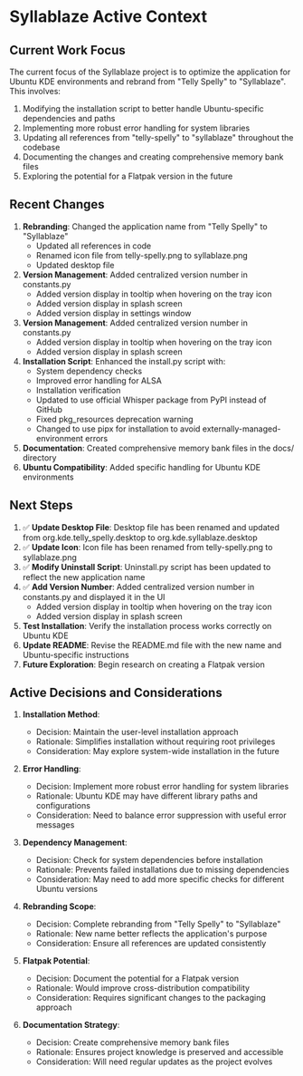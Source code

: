 # Syllablaze Active Context

## Current Work Focus

The current focus of the Syllablaze project is to optimize the application for Ubuntu KDE environments and rebrand from "Telly Spelly" to "Syllablaze". This involves:

1. Modifying the installation script to better handle Ubuntu-specific dependencies and paths
2. Implementing more robust error handling for system libraries
3. Updating all references from "telly-spelly" to "syllablaze" throughout the codebase
4. Documenting the changes and creating comprehensive memory bank files
5. Exploring the potential for a Flatpak version in the future

## Recent Changes

1. **Rebranding**: Changed the application name from "Telly Spelly" to "Syllablaze"
   - Updated all references in code
   - Renamed icon file from telly-spelly.png to syllablaze.png
   - Updated desktop file
2. **Version Management**: Added centralized version number in constants.py
   - Added version display in tooltip when hovering on the tray icon
   - Added version display in splash screen
   - Added version display in settings window
3. **Version Management**: Added centralized version number in constants.py
   - Added version display in tooltip when hovering on the tray icon
   - Added version display in splash screen
3. **Installation Script**: Enhanced the install.py script with:
   - System dependency checks
   - Improved error handling for ALSA
   - Installation verification
   - Updated to use official Whisper package from PyPI instead of GitHub
   - Fixed pkg_resources deprecation warning
   - Changed to use pipx for installation to avoid externally-managed-environment errors
4. **Documentation**: Created comprehensive memory bank files in the docs/ directory
5. **Ubuntu Compatibility**: Added specific handling for Ubuntu KDE environments

## Next Steps

1. ✅ **Update Desktop File**: Desktop file has been renamed and updated from org.kde.telly_spelly.desktop to org.kde.syllablaze.desktop
2. ✅ **Update Icon**: Icon file has been renamed from telly-spelly.png to syllablaze.png
3. ✅ **Modify Uninstall Script**: Uninstall.py script has been updated to reflect the new application name
4. ✅ **Add Version Number**: Added centralized version number in constants.py and displayed it in the UI
   - Added version display in tooltip when hovering on the tray icon
   - Added version display in splash screen
4. **Test Installation**: Verify the installation process works correctly on Ubuntu KDE
5. **Update README**: Revise the README.md file with the new name and Ubuntu-specific instructions
6. **Future Exploration**: Begin research on creating a Flatpak version

## Active Decisions and Considerations

1. **Installation Method**:
   - Decision: Maintain the user-level installation approach
   - Rationale: Simplifies installation without requiring root privileges
   - Consideration: May explore system-wide installation in the future

2. **Error Handling**:
   - Decision: Implement more robust error handling for system libraries
   - Rationale: Ubuntu KDE may have different library paths and configurations
   - Consideration: Need to balance error suppression with useful error messages

3. **Dependency Management**:
   - Decision: Check for system dependencies before installation
   - Rationale: Prevents failed installations due to missing dependencies
   - Consideration: May need to add more specific checks for different Ubuntu versions

4. **Rebranding Scope**:
   - Decision: Complete rebranding from "Telly Spelly" to "Syllablaze"
   - Rationale: New name better reflects the application's purpose
   - Consideration: Ensure all references are updated consistently

5. **Flatpak Potential**:
   - Decision: Document the potential for a Flatpak version
   - Rationale: Would improve cross-distribution compatibility
   - Consideration: Requires significant changes to the packaging approach

6. **Documentation Strategy**:
   - Decision: Create comprehensive memory bank files
   - Rationale: Ensures project knowledge is preserved and accessible
   - Consideration: Will need regular updates as the project evolves